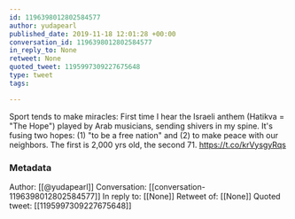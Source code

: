 ```yaml
---
id: 1196398012802584577
author: yudapearl
published_date: 2019-11-18 12:01:28 +00:00
conversation_id: 1196398012802584577
in_reply_to: None
retweet: None
quoted_tweet: 1195997309227675648
type: tweet
tags:

---
```


Sport tends to make miracles: First time I hear the Israeli anthem (Hatikva = "The Hope") played by Arab musicians, sending shivers in my spine. It's fusing two hopes: (1) "to be a free nation" and (2) to make peace with our neighbors. The first is 2,000 yrs old, the second 71. https://t.co/krVysgyRqs

### Metadata

Author: [[@yudapearl]]
Conversation: [[conversation-1196398012802584577]]
In reply to: [[None]]
Retweet of: [[None]]
Quoted tweet: [[1195997309227675648]]
